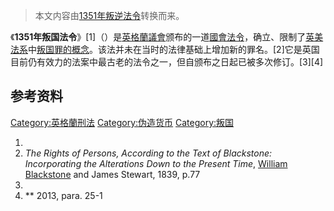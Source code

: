 > 本文内容由[1351年叛逆法令](https://zh.wikipedia.org/wiki/1351年叛逆法令)转换而来。


《**1351年叛国法令**》\[1\]（）是[英格蘭議會](../Page/英格蘭議會.md "wikilink")颁布的一道[國會法令](../Page/國會法令.md "wikilink")，确立、限制了[英美法系](../Page/英美法系.md "wikilink")中[叛国罪的概念](../Page/叛國.md "wikilink")。该法并未在当时的法律基础上增加新的罪名。\[2\]它是英国目前仍有效力的法案中最古老的法令之一，但自颁布之日起已被多次修订。\[3\]\[4\]

## 参考资料

[Category:英格蘭刑法](https://zh.wikipedia.org/wiki/Category:英格蘭刑法 "wikilink") [Category:伪造货币](https://zh.wikipedia.org/wiki/Category:伪造货币 "wikilink") [Category:叛国](https://zh.wikipedia.org/wiki/Category:叛国 "wikilink")

1.
2.  *The Rights of Persons, According to the Text of Blackstone: Incorporating the Alterations Down to the Present Time*, [William Blackstone](../Page/威廉·布莱克斯通.md "wikilink") and James Stewart, 1839, p.77
3.
4.  ** 2013, para. 25-1